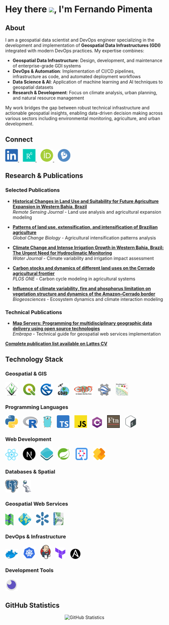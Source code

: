 # Hey there <img src="https://media.giphy.com/media/hvRJCLFzcasrR4ia7z/giphy.gif" width="25px">, I'm Fernando Pimenta

## About

I am a geospatial data scientist and DevOps engineer specializing in the development and implementation of **Geospatial Data Infrastructures (GDI)** integrated with modern DevOps practices. My expertise combines:

- **Geospatial Data Infrastructure**: Design, development, and maintenance of enterprise-grade GDI systems
- **DevOps & Automation**: Implementation of CI/CD pipelines, infrastructure as code, and automated deployment workflows
- **Data Science & AI**: Application of machine learning and AI techniques to geospatial datasets
- **Research & Development**: Focus on climate analysis, urban planning, and natural resource management

My work bridges the gap between robust technical infrastructure and actionable geospatial insights, enabling data-driven decision making across various sectors including environmental monitoring, agriculture, and urban development.

## Connect

<div align="left">
  <a href="https://www.linkedin.com/in/fernando-m-pimenta/">
    <img alt="LinkedIn" width="40px" src="./socialnetworks/LinkedIn.png" />
  </a>
  &nbsp;&nbsp;
  <a href="https://www.researchgate.net/profile/Fernando-Pimenta-2">
    <img alt="ResearchGate" width="40px" src="./socialnetworks/ResearchGate.png" />
  </a>
  &nbsp;&nbsp;
  <a href="https://orcid.org/0000-0002-7589-5721">
    <img alt="ORCID" width="40px" src="./socialnetworks/OrcID.png" />
  </a>
  &nbsp;&nbsp;
  <a href="http://lattes.cnpq.br/0646984654461300">
    <img alt="Lattes CV" width="40px" src="./socialnetworks/Lattes.png" />
  </a>
</div>

## Research & Publications

### Selected Publications

- **[Historical Changes in Land Use and Suitability for Future Agriculture Expansion in Western Bahia, Brazil](https://www.mdpi.com/2072-4292/13/6/1088)**  
  _Remote Sensing Journal_ - Land use analysis and agricultural expansion modeling

- **[Patterns of land use, extensification, and intensification of Brazilian agriculture](http://doi.wiley.com/10.1111/gcb.13314)**  
  _Global Change Biology_ - Agricultural intensification patterns analysis

- **[Climate Change and Intense Irrigation Growth in Western Bahia, Brazil: The Urgent Need for Hydroclimatic Monitoring](https://www.mdpi.com/2073-4441/11/5/933)**  
  _Water Journal_ - Climate variability and irrigation impact assessment

- **[Carbon stocks and dynamics of different land uses on the Cerrado agricultural frontier](https://dx.plos.org/10.1371/journal.pone.0241637)**  
  _PLOS ONE_ - Carbon cycle modeling in agricultural systems

- **[Influence of climate variability, fire and phosphorus limitation on vegetation structure and dynamics of the Amazon–Cerrado border](https://bg.copernicus.org/articles/15/919/2018/)**  
  _Biogeosciences_ - Ecosystem dynamics and climate interaction modeling

### Technical Publications

- **[Map Servers: Programming for multidisciplinary geographic data delivery using open source technologies](https://www.embrapa.br/busca-de-publicacoes/-/publicacao/950263/servidores-de-mapas-programacao-para-disponibilizar-dados-geograficos-multidisciplinares-utilizando-tecnologias-livres)**  
  _Embrapa_ - Technical guide for geospatial web services implementation

**[Complete publication list available on Lattes CV](http://lattes.cnpq.br/0646984654461300)**

## Technology Stack

### Geospatial & GIS

<div align="left">
  <a href="https://grass.osgeo.org"><img alt="GRASS GIS" width="40px" src="./technologies/grassgis.png" /></a>
  &nbsp;&nbsp;
  <a href="https://qgis.org"><img alt="QGIS" width="40px" src="./technologies/qgis.png" /></a>
  &nbsp;&nbsp;
  <a href="http://www.saga-gis.org"><img alt="SAGA GIS" width="40px" src="./technologies/sagagis.png" /></a>
  &nbsp;&nbsp;
  <a href="https://gdal.org"><img alt="GDAL" width="36px" src="./technologies/gdal.png" /></a>
  &nbsp;&nbsp;
  <a href="https://www.generic-mapping-tools.org"><img alt="Generic Mapping Tools" width="60px" src="./technologies/gmt.png" /></a>
  &nbsp;&nbsp;
  <a href="https://earthengine.google.com"><img alt="Google Earth Engine" width="40px" src="./technologies/gee.png" /></a>
  &nbsp;&nbsp;
  <a href="https://www.cloudcompare.org"><img alt="CloudCompare" width="40px" src="./technologies/cloudcompare.png" /></a>
</div>

### Programming Languages

<div align="left">
  <a href="https://www.python.org"><img alt="Python" width="40px" src="./technologies/python.svg" /></a>
  &nbsp;&nbsp;
  <a href="https://www.r-project.org"><img alt="R" width="47px" src="./technologies/R.svg" /></a>
  &nbsp;&nbsp;
  <a href="https://go.dev"><img alt="Go" width="30px" src="./technologies/gopher.png" /></a>
  &nbsp;&nbsp;
  <a href="https://www.typescriptlang.org"><img alt="TypeScript" width="40px" src="./technologies/typescript.png" /></a>
  &nbsp;&nbsp;
  <a href="https://www.javascript.com"><img alt="JavaScript" width="40px" src="./technologies/javascript.png" /></a>
  &nbsp;&nbsp;
  <a href="https://dotnet.microsoft.com/en-us/languages/csharp"><img alt="C#" width="32px" src="./technologies/csharp.png" /></a>
  &nbsp;&nbsp;
  <a href="https://www.fortran90.org"><img alt="Fortran" width="40px" src="./technologies/fortran.png" /></a>
  &nbsp;&nbsp;
  <a href="https://devdocs.io/bash"><img alt="Bash" width="40px" src="./technologies/shellscript.png" /></a>
</div>

### Web Development

<div align="left">
  <a href="https://reactjs.org"><img alt="React" width="40px" src="./technologies/reactjs.svg" /></a>
  &nbsp;&nbsp;
  <a href="https://nextjs.org"><img alt="Next.js" width="40px" src="./technologies/nextjs.svg" /></a>
  &nbsp;&nbsp;
  <a href="https://openlayers.org"><img alt="OpenLayers" width="40px" src="./technologies/openlayers.png" /></a>
  &nbsp;&nbsp;
  <a href="https://spring.io/"><img alt="Spring Boot" width="40px" src="./technologies/spring.svg" /></a>
  &nbsp;&nbsp;
  <a href="https://quarkus.io"><img alt="Quarkus" width="40px" src="./technologies/quarkus.png" /></a>
  &nbsp;&nbsp;
  <a href="https://ifcjs.io"><img alt="IFC.js" width="40px" src="./technologies/ifcjs.png" /></a>
</div>

### Databases & Spatial

<div align="left">
  <a href="https://www.postgresql.org"><img alt="PostgreSQL" width="40px" src="./technologies/postgresql.svg" /></a>
  &nbsp;&nbsp;
  <a href="https://postgis.net"><img alt="PostGIS" width="26px" src="./technologies/postgis.png" /></a>
</div>

### Geospatial Web Services

<div align="left">
  <a href="https://mapserver.org"><img alt="MapServer" width="26px" src="./technologies/mapserver.png" /></a>
  &nbsp;&nbsp;
  <a href="https://geoserver.org/"><img alt="GeoServer" width="40px" src="./technologies/geoserver.png" /></a>
  &nbsp;&nbsp;
  <a href="https://geonode.org/"><img alt="GeoNode" width="40px" src="./technologies/geonode.svg" /></a>
  &nbsp;&nbsp;
  <a href="https://docs.mapstore.geosolutionsgroup.com"><img alt="MapStore" width="32px" src="./technologies/mapstore.png" /></a>
</div>

### DevOps & Infrastructure

<div align="left">
  <a href="https://www.docker.com"><img alt="Docker" width="40px" src="./technologies/docker.png" /></a>
  &nbsp;&nbsp;
  <a href="https://kubernetes.io"><img alt="Kubernetes" width="40px" src="./technologies/k8s.png" /></a>
  &nbsp;&nbsp;
  <a href="https://www.jenkins.io"><img alt="Jenkins" width="32px" src="./technologies/jenkins.png" /></a>
  &nbsp;&nbsp;
  <a href="https://www.terraform.io"><img alt="Terraform" width="32px" src="./technologies/terraform.png" /></a>
  &nbsp;&nbsp;
  <a href="https://www.ansible.com"><img alt="Ansible" width="32px" src="./technologies/ansible.png" /></a>
</div>

### Development Tools

<div align="left">
  <a href="https://insomnia.rest"><img alt="Insomnia" width="40px" src="./technologies/insomnia.png" /></a>
</div>

## GitHub Statistics

<div align="center">
  <img src="https://github-readme-stats-sigma-five.vercel.app/api?username=pimentafm&theme=tokyonight&show_icons=true&hide_border=true" alt="GitHub Statistics" />
</div>
